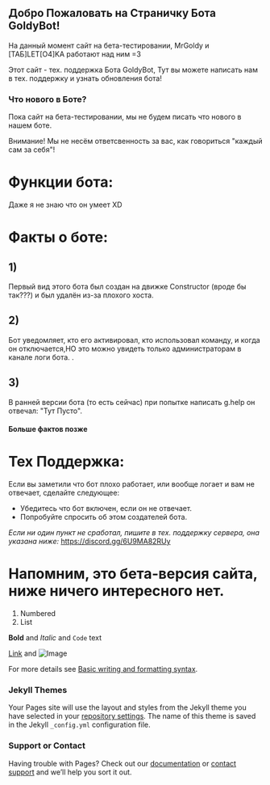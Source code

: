 ## Добро Пожаловать на Страничку Бота GoldyBot!
На данный момент сайт на бета-тестировании, MrGoldy и [ТАБ]LET[O4]KA работают над ним =3

Этот сайт - тех. поддержка Бота GoldyBot, Тут вы можете написать нам в тех. поддержку и узнать обновления бота!


### Что нового в Боте?

Пока сайт на бета-тестировании, мы не будем писать что нового в нашем боте.


Внимание! Мы не несём ответсвенность за вас, как говориться "каждый сам за себя"!

# Функции бота:

Даже я не знаю что он умеет XD

# Факты о боте:
## 1) 
Первый вид этого бота был создан на движке Constructor (вроде бы так???) и был удалён из-за плохого хоста. 
## 2) 
Бот уведомляет, кто его активировал, кто использовал команду, и когда он отключается,НО это можно увидеть только администраторам в канале логи бота. .
## 3) 
В ранней версии бота (то есть сейчас) при попытке написать g.help он отвечал: "Тут Пусто".

#### Больше фактов позже  
   
# Тех Поддержка:
Если вы заметили что бот плохо работает, или вообще логает и вам не отвечает, сделайте следующее:

- Убедитесь что бот включен, если он не отвечает.
- Попробуйте спросить об этом создателей бота.

_Если ни один пункт не сработал, пишите в тех. поддержку сервера, она указана ниже:_
https://discord.gg/6U9MA82RUy

# Напомним, это бета-версия сайта, ниже ничего интересного нет.

1. Numbered
2. List

**Bold** and _Italic_ and `Code` text

[Link](url) and ![Image](src)


For more details see [Basic writing and formatting syntax](https://docs.github.com/en/github/writing-on-github/getting-started-with-writing-and-formatting-on-github/basic-writing-and-formatting-syntax).

### Jekyll Themes

Your Pages site will use the layout and styles from the Jekyll theme you have selected in your [repository settings](https://github.com/nikitosPy/goldymine/settings/pages). The name of this theme is saved in the Jekyll `_config.yml` configuration file.

### Support or Contact

Having trouble with Pages? Check out our [documentation](https://docs.github.com/categories/github-pages-basics/) or [contact support](https://support.github.com/contact) and we’ll help you sort it out.
